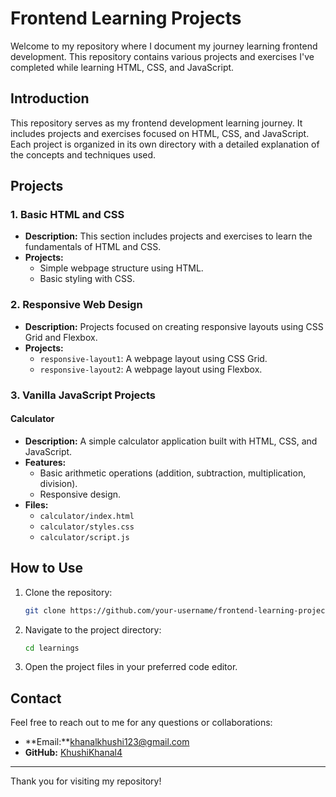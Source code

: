 # Frontend Learning Projects

Welcome to my repository where I document my journey learning frontend development. This repository contains various projects and exercises I've completed while learning HTML, CSS, and JavaScript.

## Introduction

This repository serves as my frontend development learning journey. It includes projects and exercises focused on HTML, CSS, and JavaScript. Each project is organized in its own directory with a detailed explanation of the concepts and techniques used.

## Projects

### 1. Basic HTML and CSS

- **Description:** This section includes projects and exercises to learn the fundamentals of HTML and CSS.
- **Projects:**
  - Simple webpage structure using HTML.
  - Basic styling with CSS.

### 2. Responsive Web Design

- **Description:** Projects focused on creating responsive layouts using CSS Grid and Flexbox.
- **Projects:**
  - `responsive-layout1`: A webpage layout using CSS Grid.
  - `responsive-layout2`: A webpage layout using Flexbox.

### 3. Vanilla JavaScript Projects

#### Calculator

- **Description:** A simple calculator application built with HTML, CSS, and JavaScript.
- **Features:**
  - Basic arithmetic operations (addition, subtraction, multiplication, division).
  - Responsive design.
- **Files:**
  - `calculator/index.html`
  - `calculator/styles.css`
  - `calculator/script.js`

## How to Use

1. Clone the repository:
    ```bash
    git clone https://github.com/your-username/frontend-learning-projects.git
    ```
2. Navigate to the project directory:
    ```bash
    cd learnings
    ```
3. Open the project files in your preferred code editor.

## Contact

Feel free to reach out to me for any questions or collaborations:

- **Email:**khanalkhushi123@gmail.com
- **GitHub:** [KhushiKhanal4](https://github.com/KhushiKhanal4)

---

Thank you for visiting my repository!

